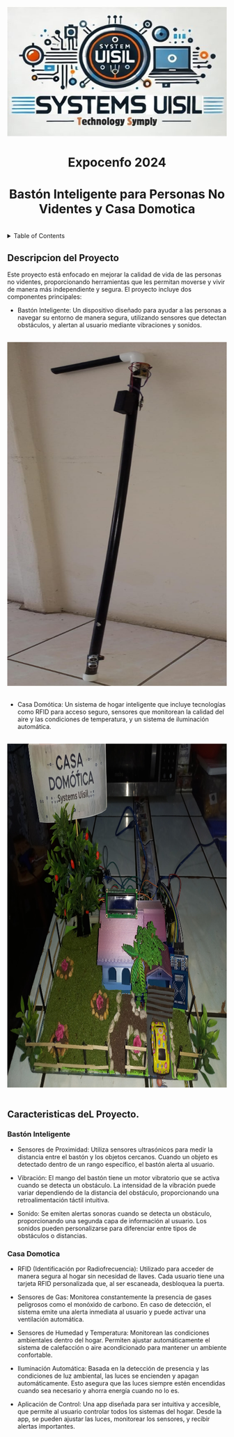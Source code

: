 <!-- PROJECT LOGO -->
<br />
<div align="center">
  <a href="https://github.com/fabbileon23/SystemsUISIL-Expocenfo">
    <img src="Images/Logo.jpg" alt="Logo" width="600" height="300">
  </a>
</div>
<h1 align="center"> Expocenfo 2024</h1> 

<h1 align="center">Bastón Inteligente para Personas No Videntes y Casa Domotica</h1>
<br />

<!-- TABLE OF CONTENTS -->
<details>
  <summary>Table of Contents</summary>
  <ol>
    <li>
      <a href="#Descripcion-del-Proyecto">Descripcion del Proyecto</a>
      <ul>
        <li><a href="#built-with">Built With</a></li>
      </ul>
    </li>
    <li>
      <a href="#getting-started">Getting Started</a>
      <ul>
        <li><a href="#prerequisites">Prerequisites</a></li>
        <li><a href="#installation">Installation</a></li>
      </ul>
    </li>
    <li><a href="#usage">Usage</a></li>
    <li><a href="#roadmap">Roadmap</a></li>
    <li><a href="#contributing">Contributing</a></li>
    <li><a href="#license">License</a></li>
    <li><a href="#contact">Contact</a></li>
    <li><a href="#acknowledgments">Acknowledgments</a></li>
  </ol>
</details>

<!-- ABOUT THE PROJECT -->
## Descripcion del Proyecto
Este proyecto está enfocado en mejorar la calidad de vida de las personas no videntes, proporcionando herramientas que les permitan moverse y vivir de manera más independiente y segura. El proyecto incluye dos componentes principales:

* Bastón Inteligente: Un dispositivo diseñado para ayudar a las personas a navegar su entorno de manera segura, utilizando sensores que detectan obstáculos, y alertan al usuario mediante vibraciones y sonidos.
<br />
<div align="center">
    <img src="Images/Baston1.jpeg" alt="Logo" width="600" height="790">
</div>
<br />

* Casa Domótica: Un sistema de hogar inteligente que incluye tecnologías como RFID para acceso seguro, sensores que monitorean la calidad del aire y las condiciones de temperatura, y un sistema de iluminación automática.
<br />
<div align="center">
    <img src="Images/Casa Domotica.jpeg" alt="Logo" width="600" height="790">
</div>
<br />


## Caracteristicas deL Proyecto.
### Bastón Inteligente
* Sensores de Proximidad:
Utiliza sensores ultrasónicos para medir la distancia entre el bastón y los objetos cercanos.
Cuando un objeto es detectado dentro de un rango específico, el bastón alerta al usuario.

* Vibración:
El mango del bastón tiene un motor vibratorio que se activa cuando se detecta un obstáculo.
La intensidad de la vibración puede variar dependiendo de la distancia del obstáculo, proporcionando una retroalimentación táctil intuitiva.

* Sonido:
Se emiten alertas sonoras cuando se detecta un obstáculo, proporcionando una segunda capa de información al usuario.
Los sonidos pueden personalizarse para diferenciar entre tipos de obstáculos o distancias.

### Casa Domotica
* RFID (Identificación por Radiofrecuencia):
Utilizado para acceder de manera segura al hogar sin necesidad de llaves.
Cada usuario tiene una tarjeta RFID personalizada que, al ser escaneada, desbloquea la puerta.

* Sensores de Gas:
Monitorea constantemente la presencia de gases peligrosos como el monóxido de carbono.
En caso de detección, el sistema emite una alerta inmediata al usuario y puede activar una ventilación automática.

* Sensores de Humedad y Temperatura:
Monitorean las condiciones ambientales dentro del hogar.
Permiten ajustar automáticamente el sistema de calefacción o aire acondicionado para mantener un ambiente confortable.

* Iluminación Automática:
Basada en la detección de presencia y las condiciones de luz ambiental, las luces se encienden y apagan automáticamente.
Esto asegura que las luces siempre estén encendidas cuando sea necesario y ahorra energía cuando no lo es.

* Aplicación de Control:
Una app diseñada para ser intuitiva y accesible, que permite al usuario controlar todos los sistemas del hogar.
Desde la app, se pueden ajustar las luces, monitorear los sensores, y recibir alertas importantes.


